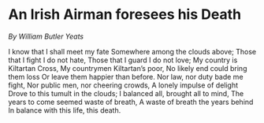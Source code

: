 # An Irish Airman foresees his Death
*By William Butler Yeats*

I know that I shall meet my fate
Somewhere among the clouds above;
Those that I fight I do not hate,
Those that I guard I do not love;
My country is Kiltartan Cross,
My countrymen Kiltartan’s poor,
No likely end could bring them loss
Or leave them happier than before.
Nor law, nor duty bade me fight,
Nor public men, nor cheering crowds,
A lonely impulse of delight
Drove to this tumult in the clouds;
I balanced all, brought all to mind,
The years to come seemed waste of breath,
A waste of breath the years behind
In balance with this life, this death.
